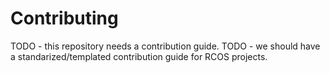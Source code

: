 # Contributing

TODO - this repository needs a contribution guide.
TODO - we should have a standarized/templated contribution guide for RCOS projects.
